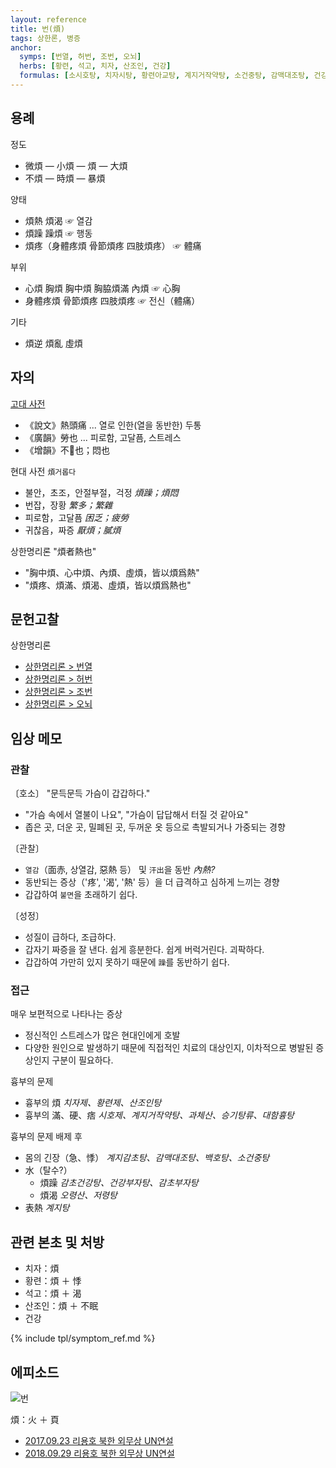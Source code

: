 ```yaml
---
layout: reference
title: 번(煩)
tags: 상한론, 병증
anchor:
  symps: [번열, 허번, 조번, 오뇌]
  herbs: [황련, 석고, 치자, 산조인, 건강]
  formulas: [소시호탕, 치자시탕, 황련아교탕, 계지거작약탕, 소건중탕, 감맥대조탕, 건강부자탕]
---
```



## 용례

정도
* 微煩 ­― 小煩 ― 煩 ― 大煩
* 不煩 ― 時煩 ― 暴煩

양태
* 煩熱 煩渴 ☞ 열감
* 煩躁 躁煩 ☞ 행동
* 煩疼（身體疼煩 骨節煩疼 四肢煩疼） ☞ 體痛

부위
* 心煩 胸煩 胸中煩 胸脇煩滿 內煩 ☞ 心胸
* 身體疼煩 骨節煩疼 四肢煩疼 ☞ 전신（體痛）

기타
* 煩逆 煩亂 虛煩

## 자의

[고대 사전](https://ctext.org/dictionary.pl?if=en&char=%E7%85%A9)
* 《說文》熱頭痛 ... 열로 인한(열을 동반한) 두통
* 《廣韻》勞也 ... 피로함, 고달픔, 스트레스
* 《增韻》不𥳑也；悶也

현대 사전 `煩거롭다`
* 불안，초조，안절부절，걱정 _煩躁；煩悶_
* 번잡，장황 _繁多；繁雜_
* 피로함，고달픔 _困乏；疲勞_
* 귀찮음，짜증 _厭煩；膩煩_

상한명리론 "煩者熱也"
* "胸中煩、心中煩、內煩、虛煩，皆以煩爲熱"
* "煩疼、煩滿、煩渴、虛煩，皆以煩爲熱也"

## 문헌고찰

상한명리론
* [상한명리론 > 번열]({{site.baseurl}}/reference/Books/Etc/상한명리론#번열)
* [상한명리론 > 허번]({{site.baseurl}}/reference/Books/Etc/상한명리론#허번)
* [상한명리론 > 조번]({{site.baseurl}}/reference/Books/Etc/상한명리론#조번)
* [상한명리론 > 오뇌]({{site.baseurl}}/reference/Books/Etc/상한명리론#오뇌)

## 임상 메모

### 관찰

〔호소〕 "문득문득 가슴이 갑갑하다."
* "가슴 속에서 열불이 나요", "가슴이 답답해서 터질 것 같아요"
* 좁은 곳, 더운 곳, 밀폐된 곳, 두꺼운 옷 등으로 촉발되거나 가중되는 경향

〔관찰〕
* `열감`（面赤, 상열감, 惡熱 등） 및 `汗出`을 동반 _內熱?_
* 동반되는 증상（'疼', '渴', '熱' 등）을 더 급격하고 심하게 느끼는 경향
* 갑갑하여 `불면`을 초래하기 쉽다.

〔성정〕
* 성질이 급하다, 조급하다.
* 갑자기 짜증을 잘 낸다. 쉽게 흥분한다. 쉽게 버럭거린다. 괴팍하다.
* 갑갑하여 가만히 있지 못하기 때문에 `躁`를 동반하기 쉽다.

### 접근

매우 보편적으로 나타나는 증상
* 정신적인 스트레스가 많은 현대인에게 호발
* 다양한 원인으로 발생하기 때문에 직접적인 치료의 대상인지, 이차적으로 병발된 증상인지 구분이 필요하다.

흉부의 문제
* 흉부의 煩 _치자제、황련제、산조인탕_
* 흉부의 滿、硬、痞 _시호제、계지거작약탕、과체산、승기탕류、대함흉탕_

흉부의 문제 배제 후
* 몸의 긴장（急、悸） _계지감초탕、감맥대조탕、백호탕、소건중탕_
* 水（탈수?）
  - 煩躁 _감초건강탕、건강부자탕、감초부자탕_
  - 煩渴 _오령산、저령탕_
* 表熱 _계지탕_


## 관련 본초 및 처방

* 치자：煩
* 황련：煩 ＋ 悸
* 석고：煩 ＋ 渴
* 산조인：煩 ＋ 不眠
* 건강


{% include tpl/symptom_ref.md %}


## 에피소드

![번]({{site.baseurl}}/img/etc/번_미쓰_홍당무.jpg)

煩：火 ＋ 頁
* [2017.09.23 리용호 북한 외무상 UN연설](https://youtu.be/Eg2PPmsNlQ8?t=46)
* [2018.09.29 리용호 북한 외무상 UN연설](https://youtu.be/_co6okzhW3Q?t=90)
